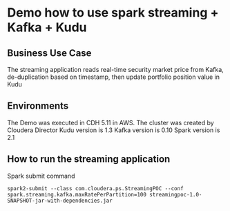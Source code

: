 # Demo how to use spark streaming + Kafka + Kudu

## Business Use Case

The streaming application reads real-time security market price from Kafka, de-duplication based on timestamp, then update portfolio position value in Kudu

## Environments

The Demo was executed in CDH 5.11 in AWS. The cluster was created by Cloudera Director
Kudu version is 1.3
Kafka version is 0.10
Spark version is 2.1

## How to run the streaming application

Spark submit command

`spark2-submit --class com.cloudera.ps.StreamingPOC --conf spark.streaming.kafka.maxRatePerPartition=100 streamingpoc-1.0-SNAPSHOT-jar-with-dependencies.jar`


